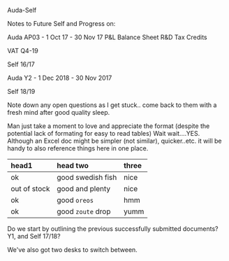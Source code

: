 Auda-Self

Notes to Future Self and Progress on:

Auda AP03 - 1 Oct 17 - 30 Nov 17
	P&L
	Balance Sheet
	R&D Tax Credits

VAT Q4-19 

Self 16/17

Auda Y2 - 1 Dec 2018 - 30 Nov 2017

Self 18/19

Note down any open questions as I get stuck.. come back to them with a fresh mind after good quality sleep.

Man just take a moment to love and appreciate the format (despite the potential lack of formating for easy to read tables)
Wait wait....YES. Although an Excel doc might be simpler (not similar), quicker..etc. it will be handy to also reference things here in one place.

| head1        | head two          | three |
|:-------------|:------------------|:------|
| ok           | good swedish fish | nice  |
| out of stock | good and plenty   | nice  |
| ok           | good `oreos`      | hmm   |
| ok           | good `zoute` drop | yumm  |

Do we start by outlining the previous successfully submitted documents? Y1, and Self 17/18?

We've also got two desks to switch between.






























